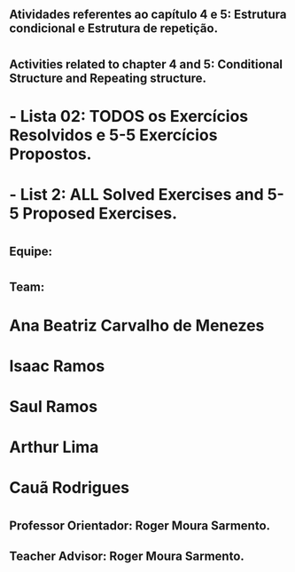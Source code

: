 ## Atividades referentes ao capítulo 4 e 5: Estrutura condicional e Estrutura de repetição.
#
## Activities related to chapter 4 and 5: Conditional Structure and Repeating structure.
# - Lista 02: TODOS os Exercícios Resolvidos e 5-5 Exercícios Propostos.
# - List 2: ALL Solved Exercises and 5-5 Proposed Exercises.
#
## Equipe:
#
## Team:
# Ana Beatriz Carvalho de Menezes
# Isaac Ramos
# Saul Ramos
# Arthur Lima
# Cauã Rodrigues
#
## Professor Orientador: Roger Moura Sarmento.
## Teacher Advisor: Roger Moura Sarmento.
